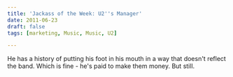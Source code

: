 ```yaml
---
title: 'Jackass of the Week: U2''s Manager'
date: 2011-06-23
draft: false
tags: [marketing, Music, Music, U2]

---
```


He has a history of putting his foot in his mouth in a way that doesn't reflect the band. Which is fine - he's paid to make them money. But still.
